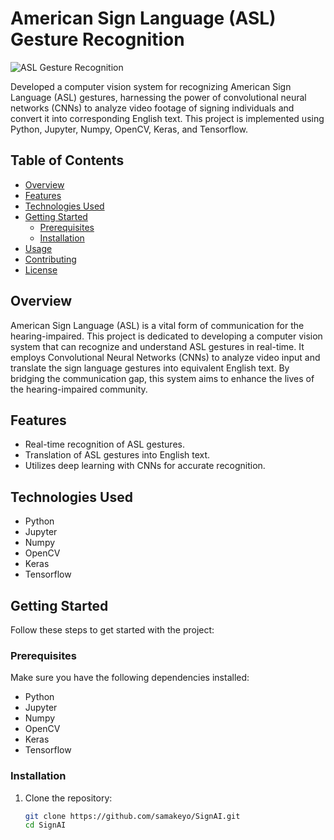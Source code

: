 # American Sign Language (ASL) Gesture Recognition

![ASL Gesture Recognition](path_to_image.png)

Developed a computer vision system for recognizing American Sign Language (ASL) gestures, harnessing the power of convolutional neural networks (CNNs) to analyze video footage of signing individuals and convert it into corresponding English text. This project is implemented using Python, Jupyter, Numpy, OpenCV, Keras, and Tensorflow.

## Table of Contents

- [Overview](#overview)
- [Features](#features)
- [Technologies Used](#technologies-used)
- [Getting Started](#getting-started)
  - [Prerequisites](#prerequisites)
  - [Installation](#installation)
- [Usage](#usage)
- [Contributing](#contributing)
- [License](#license)

## Overview

American Sign Language (ASL) is a vital form of communication for the hearing-impaired. This project is dedicated to developing a computer vision system that can recognize and understand ASL gestures in real-time. It employs Convolutional Neural Networks (CNNs) to analyze video input and translate the sign language gestures into equivalent English text. By bridging the communication gap, this system aims to enhance the lives of the hearing-impaired community.

## Features

- Real-time recognition of ASL gestures.
- Translation of ASL gestures into English text.
- Utilizes deep learning with CNNs for accurate recognition.

## Technologies Used

- Python
- Jupyter
- Numpy
- OpenCV
- Keras
- Tensorflow

## Getting Started

Follow these steps to get started with the project:

### Prerequisites

Make sure you have the following dependencies installed:

- Python
- Jupyter
- Numpy
- OpenCV
- Keras
- Tensorflow

### Installation

1. Clone the repository:
   ```bash
   git clone https://github.com/samakeyo/SignAI.git
   cd SignAI
